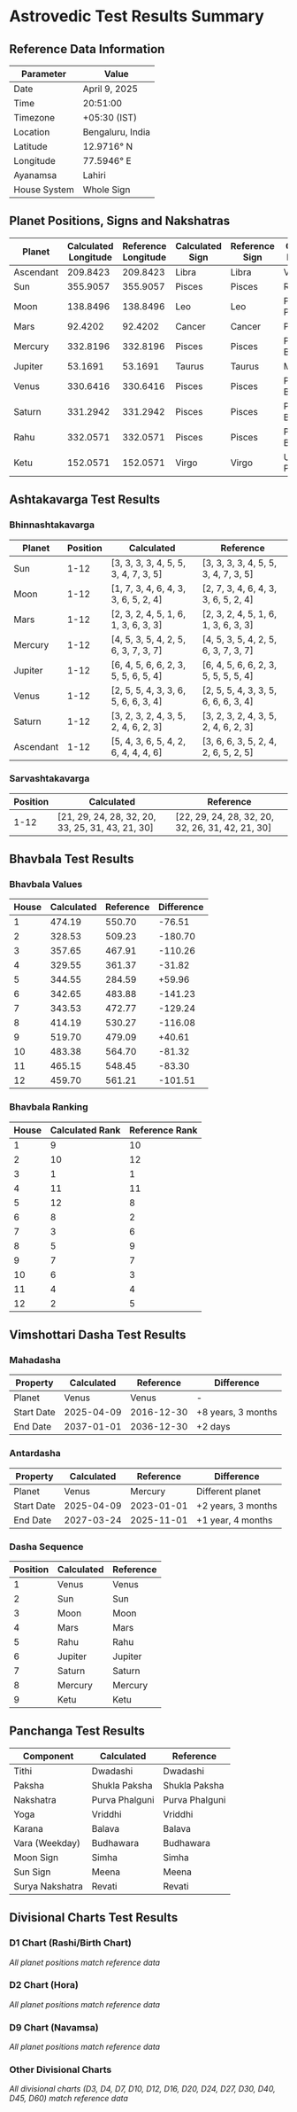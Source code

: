 # Astrovedic Test Results Summary

## Reference Data Information

| Parameter    | Value                      |
|--------------|----------------------------|
| Date         | April 9, 2025              |
| Time         | 20:51:00                   |
| Timezone     | +05:30 (IST)               |
| Location     | Bengaluru, India           |
| Latitude     | 12.9716° N                 |
| Longitude    | 77.5946° E                 |
| Ayanamsa     | Lahiri                     |
| House System | Whole Sign                 |

## Planet Positions, Signs and Nakshatras

| Planet    | Calculated Longitude | Reference Longitude | Calculated Sign | Reference Sign | Calculated Nakshatra | Reference Nakshatra | Calculated House | Reference House |
|-----------|----------------------|---------------------|-----------------|----------------|----------------------|---------------------|------------------|------------------|
| Ascendant | 209.8423             | 209.8423            | Libra           | Libra          | Vishakha             | Vishakha            | 1                | 1                |
| Sun       | 355.9057             | 355.9057            | Pisces          | Pisces         | Revati               | Revati              | 6                | 6                |
| Moon      | 138.8496             | 138.8496            | Leo             | Leo            | Purva Phalguni       | Purva Phalguni      | 11               | 11               |
| Mars      | 92.4202              | 92.4202             | Cancer          | Cancer         | Punarvasu            | Punarvasu           | 10               | 10               |
| Mercury   | 332.8196             | 332.8196            | Pisces          | Pisces         | Purva Bhadrapada     | Purva Bhadrapada    | 6                | 6                |
| Jupiter   | 53.1691              | 53.1691             | Taurus          | Taurus         | Mrigasira            | Mrigasira           | 8                | 8                |
| Venus     | 330.6416             | 330.6416            | Pisces          | Pisces         | Purva Bhadrapada     | Purva Bhadrapada    | 6                | 6                |
| Saturn    | 331.2942             | 331.2942            | Pisces          | Pisces         | Purva Bhadrapada     | Purva Bhadrapada    | 6                | 6                |
| Rahu      | 332.0571             | 332.0571            | Pisces          | Pisces         | Purva Bhadrapada     | Purva Bhadrapada    | 6                | 6                |
| Ketu      | 152.0571             | 152.0571            | Virgo           | Virgo          | Uttara Phalguni      | Uttara Phalguni     | 12               | 12               |

## Ashtakavarga Test Results

### Bhinnashtakavarga

| Planet    | Position | Calculated                                | Reference                                 |
|-----------|----------|-------------------------------------------|-------------------------------------------|
| Sun       | 1-12     | [3, 3, 3, 3, 4, 5, 5, 3, 4, 7, 3, 5]      | [3, 3, 3, 3, 4, 5, 5, 3, 4, 7, 3, 5]      |
| Moon      | 1-12     | [1, 7, 3, 4, 6, 4, 3, 3, 6, 5, 2, 4]      | [2, 7, 3, 4, 6, 4, 3, 3, 6, 5, 2, 4]      |
| Mars      | 1-12     | [2, 3, 2, 4, 5, 1, 6, 1, 3, 6, 3, 3]      | [2, 3, 2, 4, 5, 1, 6, 1, 3, 6, 3, 3]      |
| Mercury   | 1-12     | [4, 5, 3, 5, 4, 2, 5, 6, 3, 7, 3, 7]      | [4, 5, 3, 5, 4, 2, 5, 6, 3, 7, 3, 7]      |
| Jupiter   | 1-12     | [6, 4, 5, 6, 6, 2, 3, 5, 5, 6, 5, 4]      | [6, 4, 5, 6, 6, 2, 3, 5, 5, 5, 5, 4]      |
| Venus     | 1-12     | [2, 5, 5, 4, 3, 3, 6, 5, 6, 6, 3, 4]      | [2, 5, 5, 4, 3, 3, 5, 6, 6, 6, 3, 4]      |
| Saturn    | 1-12     | [3, 2, 3, 2, 4, 3, 5, 2, 4, 6, 2, 3]      | [3, 2, 3, 2, 4, 3, 5, 2, 4, 6, 2, 3]      |
| Ascendant | 1-12     | [5, 4, 3, 6, 5, 4, 2, 6, 4, 4, 4, 6]      | [3, 6, 6, 3, 5, 2, 4, 2, 6, 5, 2, 5]      |

### Sarvashtakavarga

| Position | Calculated                                | Reference                                 |
|----------|-------------------------------------------|-------------------------------------------|
| 1-12     | [21, 29, 24, 28, 32, 20, 33, 25, 31, 43, 21, 30] | [22, 29, 24, 28, 32, 20, 32, 26, 31, 42, 21, 30] |

## Bhavbala Test Results

### Bhavbala Values

| House | Calculated | Reference | Difference |
|-------|------------|-----------|------------|
| 1     | 474.19     | 550.70    | -76.51     |
| 2     | 328.53     | 509.23    | -180.70    |
| 3     | 357.65     | 467.91    | -110.26    |
| 4     | 329.55     | 361.37    | -31.82     |
| 5     | 344.55     | 284.59    | +59.96     |
| 6     | 342.65     | 483.88    | -141.23    |
| 7     | 343.53     | 472.77    | -129.24    |
| 8     | 414.19     | 530.27    | -116.08    |
| 9     | 519.70     | 479.09    | +40.61     |
| 10    | 483.38     | 564.70    | -81.32     |
| 11    | 465.15     | 548.45    | -83.30     |
| 12    | 459.70     | 561.21    | -101.51    |

### Bhavbala Ranking

| House | Calculated Rank | Reference Rank |
|-------|-----------------|----------------|
| 1     | 9               | 10             |
| 2     | 10              | 12             |
| 3     | 1               | 1              |
| 4     | 11              | 11             |
| 5     | 12              | 8              |
| 6     | 8               | 2              |
| 7     | 3               | 6              |
| 8     | 5               | 9              |
| 9     | 7               | 7              |
| 10    | 6               | 3              |
| 11    | 4               | 4              |
| 12    | 2               | 5              |

## Vimshottari Dasha Test Results

### Mahadasha

| Property   | Calculated | Reference  | Difference        |
|------------|------------|------------|-------------------|
| Planet     | Venus      | Venus      | -                 |
| Start Date | 2025-04-09 | 2016-12-30 | +8 years, 3 months|
| End Date   | 2037-01-01 | 2036-12-30 | +2 days           |

### Antardasha

| Property   | Calculated | Reference  | Difference        |
|------------|------------|------------|-------------------|
| Planet     | Venus      | Mercury    | Different planet  |
| Start Date | 2025-04-09 | 2023-01-01 | +2 years, 3 months|
| End Date   | 2027-03-24 | 2025-11-01 | +1 year, 4 months |

### Dasha Sequence

| Position | Calculated | Reference |
|----------|------------|-----------|
| 1        | Venus      | Venus     |
| 2        | Sun        | Sun       |
| 3        | Moon       | Moon      |
| 4        | Mars       | Mars      |
| 5        | Rahu       | Rahu      |
| 6        | Jupiter    | Jupiter   |
| 7        | Saturn     | Saturn    |
| 8        | Mercury    | Mercury   |
| 9        | Ketu       | Ketu      |

## Panchanga Test Results

| Component       | Calculated     | Reference      |
|-----------------|----------------|----------------|
| Tithi           | Dwadashi       | Dwadashi       |
| Paksha          | Shukla Paksha  | Shukla Paksha  |
| Nakshatra       | Purva Phalguni | Purva Phalguni |
| Yoga            | Vriddhi        | Vriddhi        |
| Karana          | Balava         | Balava         |
| Vara (Weekday)  | Budhawara      | Budhawara      |
| Moon Sign       | Simha          | Simha          |
| Sun Sign        | Meena          | Meena          |
| Surya Nakshatra | Revati         | Revati         |

## Divisional Charts Test Results

### D1 Chart (Rashi/Birth Chart)
*All planet positions match reference data*

### D2 Chart (Hora)
*All planet positions match reference data*

### D9 Chart (Navamsa)
*All planet positions match reference data*

### Other Divisional Charts
*All divisional charts (D3, D4, D7, D10, D12, D16, D20, D24, D27, D30, D40, D45, D60) match reference data*
